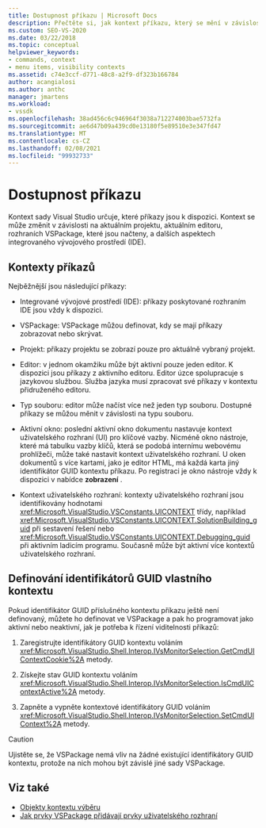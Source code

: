 ```yaml
---
title: Dostupnost příkazu | Microsoft Docs
description: Přečtěte si, jak kontext příkazu, který se mění v závislosti na aktuálním projektu, aktuálním editoru a dalších faktorech, určuje, které příkazy jsou k dispozici v aplikaci Visual Studio.
ms.custom: SEO-VS-2020
ms.date: 03/22/2018
ms.topic: conceptual
helpviewer_keywords:
- commands, context
- menu items, visibility contexts
ms.assetid: c74e3ccf-d771-48c8-a2f9-df323b166784
author: acangialosi
ms.author: anthc
manager: jmartens
ms.workload:
- vssdk
ms.openlocfilehash: 38ad456c6c946964f3038a712274003bae5732fa
ms.sourcegitcommit: ae6d47b09a439cd0e13180f5e89510e3e347fd47
ms.translationtype: MT
ms.contentlocale: cs-CZ
ms.lasthandoff: 02/08/2021
ms.locfileid: "99932733"
---
```

# <a name="command-availability"></a>Dostupnost příkazu

Kontext sady Visual Studio určuje, které příkazy jsou k dispozici. Kontext se může změnit v závislosti na aktuálním projektu, aktuálním editoru, rozhraních VSPackage, které jsou načteny, a dalších aspektech integrovaného vývojového prostředí (IDE).

## <a name="command-contexts"></a>Kontexty příkazů

Nejběžnější jsou následující příkazy:

- Integrované vývojové prostředí (IDE): příkazy poskytované rozhraním IDE jsou vždy k dispozici.

- VSPackage: VSPackage můžou definovat, kdy se mají příkazy zobrazovat nebo skrývat.

- Projekt: příkazy projektu se zobrazí pouze pro aktuálně vybraný projekt.

- Editor: v jednom okamžiku může být aktivní pouze jeden editor. K dispozici jsou příkazy z aktivního editoru. Editor úzce spolupracuje s jazykovou službou. Služba jazyka musí zpracovat své příkazy v kontextu přidruženého editoru.

- Typ souboru: editor může načíst více než jeden typ souboru. Dostupné příkazy se můžou měnit v závislosti na typu souboru.

- Aktivní okno: poslední aktivní okno dokumentu nastavuje kontext uživatelského rozhraní (UI) pro klíčové vazby. Nicméně okno nástroje, které má tabulku vazby klíčů, která se podobá internímu webovému prohlížeči, může také nastavit kontext uživatelského rozhraní. U oken dokumentů s více kartami, jako je editor HTML, má každá karta jiný identifikátor GUID kontextu příkazu. Po registraci je okno nástroje vždy k dispozici v nabídce **zobrazení** .

- Kontext uživatelského rozhraní: kontexty uživatelského rozhraní jsou identifikovány hodnotami <xref:Microsoft.VisualStudio.VSConstants.UICONTEXT> třídy, například <xref:Microsoft.VisualStudio.VSConstants.UICONTEXT.SolutionBuilding_guid> při sestavení řešení nebo <xref:Microsoft.VisualStudio.VSConstants.UICONTEXT.Debugging_guid> při aktivním ladicím programu. Současně může být aktivní více kontextů uživatelského rozhraní.

## <a name="define-custom-context-guids"></a>Definování identifikátorů GUID vlastního kontextu

Pokud identifikátor GUID příslušného kontextu příkazu ještě není definovaný, můžete ho definovat ve VSPackage a pak ho programovat jako aktivní nebo neaktivní, jak je potřeba k řízení viditelnosti příkazů:

1. Zaregistrujte identifikátory GUID kontextu voláním <xref:Microsoft.VisualStudio.Shell.Interop.IVsMonitorSelection.GetCmdUIContextCookie%2A> metody.

2. Získejte stav GUID kontextu voláním <xref:Microsoft.VisualStudio.Shell.Interop.IVsMonitorSelection.IsCmdUIContextActive%2A> metody.

3. Zapněte a vypněte kontextové identifikátory GUID voláním <xref:Microsoft.VisualStudio.Shell.Interop.IVsMonitorSelection.SetCmdUIContext%2A> metody.

> [!CAUTION]
> Ujistěte se, že VSPackage nemá vliv na žádné existující identifikátory GUID kontextu, protože na nich mohou být závislé jiné sady VSPackage.

## <a name="see-also"></a>Viz také

- [Objekty kontextu výběru](../../extensibility/internals/selection-context-objects.md)
- [Jak prvky VSPackage přidávají prvky uživatelského rozhraní](../../extensibility/internals/how-vspackages-add-user-interface-elements.md)
